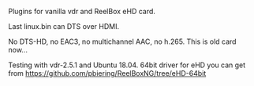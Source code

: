 Plugins for vanilla vdr and ReelBox eHD card.

Last linux.bin can DTS over HDMI.

No DTS-HD, no EAC3, no multichannel AAC, no h.265.
This is old card now...

Testing with vdr-2.5.1 and Ubuntu 18.04.
64bit driver for eHD you can get from https://github.com/pbiering/ReelBoxNG/tree/eHD-64bit


